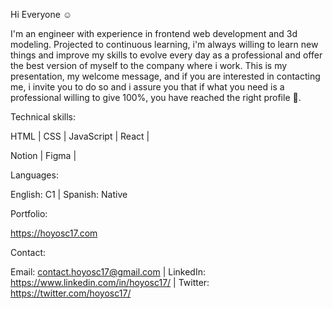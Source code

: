 Hi Everyone ☺️

I'm an engineer with experience in frontend web development and 3d modeling.
Projected to continuous learning, i'm always willing to learn new things and 
improve my skills to evolve every day as a professional and offer the best 
version of myself to the company where i work. This is my presentation, my 
welcome message, and if you are interested in contacting me, i invite you to 
do so and i assure you that if what you need is a professional willing to give 
100%, you have reached the right profile 💯.

Technical skills:

HTML | CSS | JavaScript | React | 

Notion | Figma |

Languages:

English: C1 | Spanish: Native

Portfolio:

https://hoyosc17.com

Contact:

Email: contact.hoyosc17@gmail.com | LinkedIn: https://www.linkedin.com/in/hoyosc17/ | Twitter: https://twitter.com/hoyosc17/
